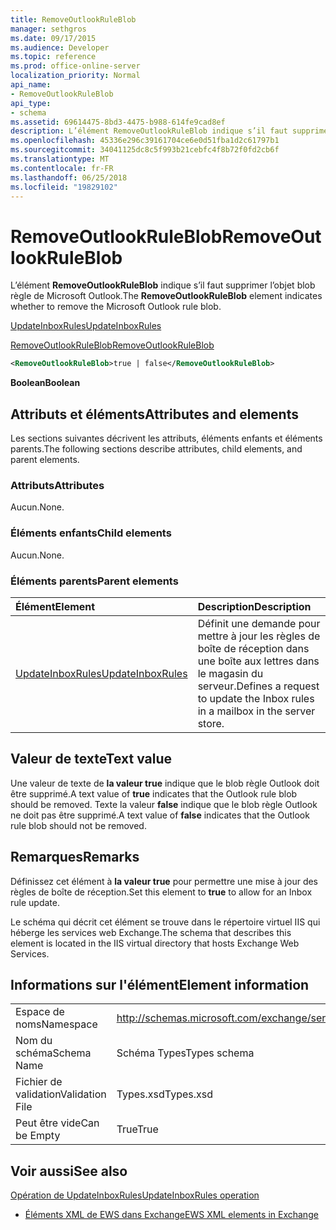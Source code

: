 ```yaml
---
title: RemoveOutlookRuleBlob
manager: sethgros
ms.date: 09/17/2015
ms.audience: Developer
ms.topic: reference
ms.prod: office-online-server
localization_priority: Normal
api_name:
- RemoveOutlookRuleBlob
api_type:
- schema
ms.assetid: 69614475-8bd3-4475-b988-614fe9cad8ef
description: L’élément RemoveOutlookRuleBlob indique s’il faut supprimer l’objet blob règle de Microsoft Outlook.
ms.openlocfilehash: 45336e296c39161704ce6e0d51fba1d2c61797b1
ms.sourcegitcommit: 34041125dc8c5f993b21cebfc4f8b72f0fd2cb6f
ms.translationtype: MT
ms.contentlocale: fr-FR
ms.lasthandoff: 06/25/2018
ms.locfileid: "19829102"
---
```

# <a name="removeoutlookruleblob"></a><span data-ttu-id="36d3d-103">RemoveOutlookRuleBlob</span><span class="sxs-lookup"><span data-stu-id="36d3d-103">RemoveOutlookRuleBlob</span></span>

<span data-ttu-id="36d3d-104">L’élément **RemoveOutlookRuleBlob** indique s’il faut supprimer l’objet blob règle de Microsoft Outlook.</span><span class="sxs-lookup"><span data-stu-id="36d3d-104">The **RemoveOutlookRuleBlob** element indicates whether to remove the Microsoft Outlook rule blob.</span></span> 
  
[<span data-ttu-id="36d3d-105">UpdateInboxRules</span><span class="sxs-lookup"><span data-stu-id="36d3d-105">UpdateInboxRules</span></span>](updateinboxrules.md)
  
[<span data-ttu-id="36d3d-106">RemoveOutlookRuleBlob</span><span class="sxs-lookup"><span data-stu-id="36d3d-106">RemoveOutlookRuleBlob</span></span>](removeoutlookruleblob.md)
  
```XML
<RemoveOutlookRuleBlob>true | false</RemoveOutlookRuleBlob>
```

 <span data-ttu-id="36d3d-107">**Boolean**</span><span class="sxs-lookup"><span data-stu-id="36d3d-107">**Boolean**</span></span>
## <a name="attributes-and-elements"></a><span data-ttu-id="36d3d-108">Attributs et éléments</span><span class="sxs-lookup"><span data-stu-id="36d3d-108">Attributes and elements</span></span>

<span data-ttu-id="36d3d-109">Les sections suivantes décrivent les attributs, éléments enfants et éléments parents.</span><span class="sxs-lookup"><span data-stu-id="36d3d-109">The following sections describe attributes, child elements, and parent elements.</span></span>
  
### <a name="attributes"></a><span data-ttu-id="36d3d-110">Attributs</span><span class="sxs-lookup"><span data-stu-id="36d3d-110">Attributes</span></span>

<span data-ttu-id="36d3d-111">Aucun.</span><span class="sxs-lookup"><span data-stu-id="36d3d-111">None.</span></span>
  
### <a name="child-elements"></a><span data-ttu-id="36d3d-112">Éléments enfants</span><span class="sxs-lookup"><span data-stu-id="36d3d-112">Child elements</span></span>

<span data-ttu-id="36d3d-113">Aucun.</span><span class="sxs-lookup"><span data-stu-id="36d3d-113">None.</span></span>
  
### <a name="parent-elements"></a><span data-ttu-id="36d3d-114">Éléments parents</span><span class="sxs-lookup"><span data-stu-id="36d3d-114">Parent elements</span></span>

|<span data-ttu-id="36d3d-115">**Élément**</span><span class="sxs-lookup"><span data-stu-id="36d3d-115">**Element**</span></span>|<span data-ttu-id="36d3d-116">**Description**</span><span class="sxs-lookup"><span data-stu-id="36d3d-116">**Description**</span></span>|
|:-----|:-----|
|[<span data-ttu-id="36d3d-117">UpdateInboxRules</span><span class="sxs-lookup"><span data-stu-id="36d3d-117">UpdateInboxRules</span></span>](updateinboxrules.md) <br/> |<span data-ttu-id="36d3d-118">Définit une demande pour mettre à jour les règles de boîte de réception dans une boîte aux lettres dans le magasin du serveur.</span><span class="sxs-lookup"><span data-stu-id="36d3d-118">Defines a request to update the Inbox rules in a mailbox in the server store.</span></span>  <br/> |
   
## <a name="text-value"></a><span data-ttu-id="36d3d-119">Valeur de texte</span><span class="sxs-lookup"><span data-stu-id="36d3d-119">Text value</span></span>

<span data-ttu-id="36d3d-120">Une valeur de texte de **la valeur true** indique que le blob règle Outlook doit être supprimé.</span><span class="sxs-lookup"><span data-stu-id="36d3d-120">A text value of **true** indicates that the Outlook rule blob should be removed.</span></span> <span data-ttu-id="36d3d-121">Texte la valeur **false** indique que le blob règle Outlook ne doit pas être supprimé.</span><span class="sxs-lookup"><span data-stu-id="36d3d-121">A text value of **false** indicates that the Outlook rule blob should not be removed.</span></span> 
  
## <a name="remarks"></a><span data-ttu-id="36d3d-122">Remarques</span><span class="sxs-lookup"><span data-stu-id="36d3d-122">Remarks</span></span>

<span data-ttu-id="36d3d-123">Définissez cet élément à **la valeur true** pour permettre une mise à jour des règles de boîte de réception.</span><span class="sxs-lookup"><span data-stu-id="36d3d-123">Set this element to **true** to allow for an Inbox rule update.</span></span> 
  
<span data-ttu-id="36d3d-124">Le schéma qui décrit cet élément se trouve dans le répertoire virtuel IIS qui héberge les services web Exchange.</span><span class="sxs-lookup"><span data-stu-id="36d3d-124">The schema that describes this element is located in the IIS virtual directory that hosts Exchange Web Services.</span></span>
  
## <a name="element-information"></a><span data-ttu-id="36d3d-125">Informations sur l'élément</span><span class="sxs-lookup"><span data-stu-id="36d3d-125">Element information</span></span>

|||
|:-----|:-----|
|<span data-ttu-id="36d3d-126">Espace de noms</span><span class="sxs-lookup"><span data-stu-id="36d3d-126">Namespace</span></span>  <br/> |http://schemas.microsoft.com/exchange/services/2006/types  <br/> |
|<span data-ttu-id="36d3d-127">Nom du schéma</span><span class="sxs-lookup"><span data-stu-id="36d3d-127">Schema Name</span></span>  <br/> |<span data-ttu-id="36d3d-128">Schéma Types</span><span class="sxs-lookup"><span data-stu-id="36d3d-128">Types schema</span></span>  <br/> |
|<span data-ttu-id="36d3d-129">Fichier de validation</span><span class="sxs-lookup"><span data-stu-id="36d3d-129">Validation File</span></span>  <br/> |<span data-ttu-id="36d3d-130">Types.xsd</span><span class="sxs-lookup"><span data-stu-id="36d3d-130">Types.xsd</span></span>  <br/> |
|<span data-ttu-id="36d3d-131">Peut être vide</span><span class="sxs-lookup"><span data-stu-id="36d3d-131">Can be Empty</span></span>  <br/> |<span data-ttu-id="36d3d-132">True</span><span class="sxs-lookup"><span data-stu-id="36d3d-132">True</span></span>  <br/> |
   
## <a name="see-also"></a><span data-ttu-id="36d3d-133">Voir aussi</span><span class="sxs-lookup"><span data-stu-id="36d3d-133">See also</span></span>



[<span data-ttu-id="36d3d-134">Opération de UpdateInboxRules</span><span class="sxs-lookup"><span data-stu-id="36d3d-134">UpdateInboxRules operation</span></span>](updateinboxrules-operation.md)


- [<span data-ttu-id="36d3d-135">Éléments XML de EWS dans Exchange</span><span class="sxs-lookup"><span data-stu-id="36d3d-135">EWS XML elements in Exchange</span></span>](ews-xml-elements-in-exchange.md)

